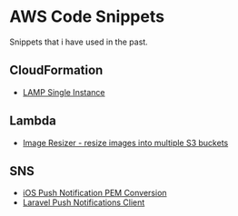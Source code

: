 # AWS Code Snippets

Snippets that i have used in the past.

## CloudFormation

- [LAMP Single Instance](../master/CloudFormation/LAMP_Single_Instance.json)

## Lambda

- [Image Resizer - resize images into multiple S3 buckets](../master/Lambda/image-resizer)

## SNS

- [iOS Push Notification PEM Conversion](../master/SNS/ios_push_notification_pem_conversion.md)
- [Laravel Push Notifications Client](../master/SNS/LaravelSnsNotificationClient.md)

